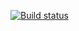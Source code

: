 [![Build status](https://ci.appveyor.com/api/projects/status/6py2rnrodhi9q90a?svg=true)](https://ci.appveyor.com/project/alexkov1980/ci2)